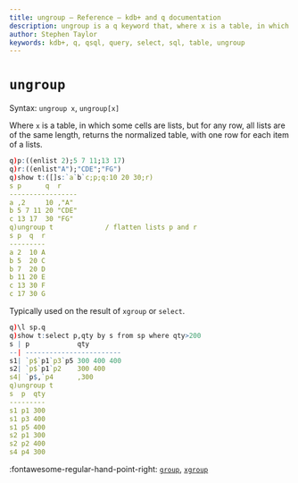 ```yaml
---
title: ungroup – Reference – kdb+ and q documentation
description: ungroup is a q keyword that, where x is a table, in which some cells are lists, but for any row, all lists are of the same length, returns the normalized table, with one row for each item of a lists.
author: Stephen Taylor
keywords: kdb+, q, qsql, query, select, sql, table, ungroup
---
```

# `ungroup`




Syntax: `ungroup x`, `ungroup[x]`

Where `x` is a table, in which some cells are lists, but for any row, all lists are of the same length, returns the normalized table, with one row for each item of a lists.

```q
q)p:((enlist 2);5 7 11;13 17)
q)r:((enlist"A");"CDE";"FG")
q)show t:([]s:`a`b`c;p;q:10 20 30;r)
s p      q  r
-----------------
a ,2     10 ,"A"
b 5 7 11 20 "CDE"
c 13 17  30 "FG"
q)ungroup t             / flatten lists p and r
s p  q  r
---------
a 2  10 A
b 5  20 C
b 7  20 D
b 11 20 E
c 13 30 F
c 17 30 G
```

Typically used on the result of `xgroup` or `select`.

```q
q)\l sp.q
q)show t:select p,qty by s from sp where qty>200
s | p            qty
--| ------------------------
s1| `p$`p1`p3`p5 300 400 400
s2| `p$`p1`p2    300 400
s4| `p$,`p4      ,300
q)ungroup t
s  p  qty
---------
s1 p1 300
s1 p3 400
s1 p5 400
s2 p1 300
s2 p2 400
s4 p4 300
```

:fontawesome-regular-hand-point-right: 
[`group`](group.md),
[`xgroup`](xgroup.md)

